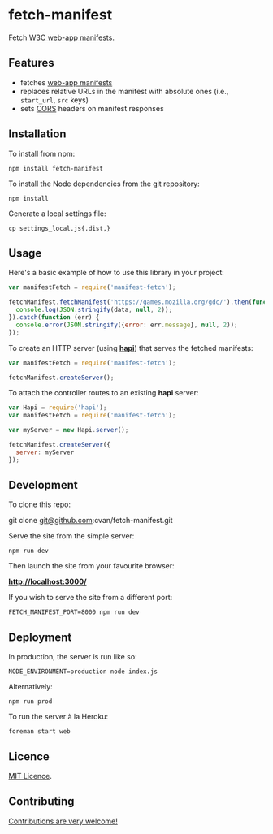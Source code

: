 # fetch-manifest

Fetch [W3C web-app manifests](http://w3c.github.io/manifest/).


## Features

* fetches [web-app manifests](http://w3c.github.io/manifest/)
* replaces relative URLs in the manifest with absolute ones (i.e., `start_url`, `src` keys)
* sets [CORS](http://en.wikipedia.org/wiki/Cross-origin_resource_sharing) headers on manifest responses

## Installation

To install from npm:

    npm install fetch-manifest

To install the Node dependencies from the git repository:

    npm install

Generate a local settings file:

    cp settings_local.js{.dist,}


## Usage

Here's a basic example of how to use this library in your project:

```js
var manifestFetch = require('manifest-fetch');

fetchManifest.fetchManifest('https://games.mozilla.org/gdc/').then(function (data) {
  console.log(JSON.stringify(data, null, 2));
}).catch(function (err) {
  console.error(JSON.stringify({error: err.message}, null, 2));
});
```

To create an HTTP server (using [__hapi__](http://hapijs.com/)) that serves the fetched manifests:

```js
var manifestFetch = require('manifest-fetch');

fetchManifest.createServer();
```

To attach the controller routes to an existing __hapi__ server:

```js
var Hapi = require('hapi');
var manifestFetch = require('manifest-fetch');

var myServer = new Hapi.server();

fetchManifest.createServer({
  server: myServer
});
```


## Development

To clone this repo:

  git clone git@github.com:cvan/fetch-manifest.git

Serve the site from the simple server:

    npm run dev

Then launch the site from your favourite browser:

[__http://localhost:3000/__](http://localhost:3000/)

If you wish to serve the site from a different port:

    FETCH_MANIFEST_PORT=8000 npm run dev


## Deployment

In production, the server is run like so:

    NODE_ENVIRONMENT=production node index.js

Alternatively:

    npm run prod

To run the server à la Heroku:

    foreman start web


## Licence

[MIT Licence](LICENCE).


## Contributing

[Contributions are very welcome!](CONTRIBUTING.md)
